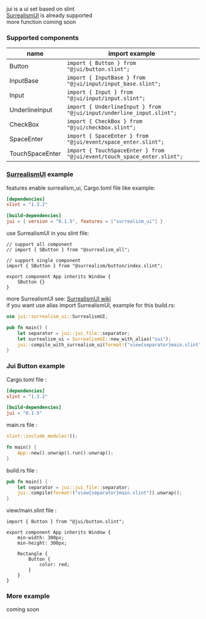 jui is a ui set based on slint  
[SurrealismUI](https://github.com/Surrealism-All/SurrealismUI) is already supported  
more function coming soon

### Supported components

| name            | import example                                                             |
|-----------------|----------------------------------------------------------------------------|
| Button          | ```import { Button } from "@jui/button.slint";```                          |
| InputBase       | ```import { InputBase } from "@jui/input/input_base.slint";```             |
| Input           | ```import { Input } from "@jui/input/input.slint";```                      |
| UnderlineInput  | ```import { UnderlineInput } from "@jui/input/underline_input.slint";```   |
| CheckBox        | ```import { CheckBox } from "@jui/checkbox.slint";```                      |
| SpaceEnter      | ```import { SpaceEnter } from "@jui/event/space_enter.slint";```           |
| TouchSpaceEnter | ```import { TouchSpaceEnter } from "@jui/event/touch_space_enter.slint";``` |

### [SurrealismUI](https://github.com/Surrealism-All/SurrealismUI) example

features enable surrealism_ui, Cargo.toml file like example:

```toml
[dependencies]
slint = "1.3.2"

[build-dependencies]
jui = { version = "0.1.5", features = ["surrealism_ui"] }
```

use SurrealismUI in you slint file:

```slint
// support all component
// import { SButton } from "@surrealism_all";

// support single component
import { SButton } from "@surrealism/button/index.slint";

export component App inherits Window {
    SButton {}
}
```

more SurrealismUI see: [SurrealismUI wiki](https://github.com/Surrealism-All/SurrealismUI/wiki)  
if you want use alias import SurrealismUI, example for this build.rs:

```rust
use jui::surrealism_ui::SurrealismUI;

pub fn main() {
    let separator = jui::jui_file::separator;
    let surrealism_ui = SurrealismUI::new_with_alias("sui");
    jui::compile_with_surrealism_ui(format!("view{separator}main.slint"), surrealism_ui).unwrap();
}
```

### Jui Button example

Cargo.toml file :

```toml
[dependencies]
slint = "1.3.2"

[build-dependencies]
jui = "0.1.5"
```

main.rs file :

```rust
slint::include_modules!();

fn main() {
    App::new().unwrap().run().unwrap();
}
```

build.rs file :

```rust
pub fn main() {
    let separator = jui::jui_file::separator;
    jui::compile(format!("view{separator}main.slint")).unwrap();
}
```

view/main.slint file :

```slint
import { Button } from "@jui/button.slint";

export component App inherits Window {
    min-width: 300px;
    min-height: 300px;
    
    Rectangle {
        Button {
            color: red;
        }
    }
}
```

### More example

coming soon
